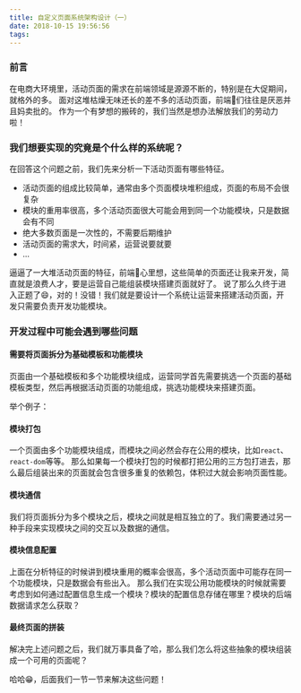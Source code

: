 ```yaml
---
title: 自定义页面系统架构设计（一）
date: 2018-10-15 19:56:56
tags:
---
```


### 前言

在电商大环境里，活动页面的需求在前端领域是源源不断的，特别是在大促期间，就格外的多。
面对这堆枯燥无味还长的差不多的活动页面，前端🐶们往往是厌恶并且妈卖批的。
作为一个有梦想的搬砖的，我们当然是想办法解放我们的劳动力啦！

### 我们想要实现的究竟是个什么样的系统呢？

在回答这个问题之前，我们先来分析一下活动页面有哪些特征。
* 活动页面的组成比较简单，通常由多个页面模块堆积组成，页面的布局不会很复杂
* 模块的重用率很高，多个活动页面很大可能会用到同一个功能模块，只是数据会有不同
* 绝大多数页面是一次性的，不需要后期维护
* 活动页面的需求大，时间紧，运营说要就要
* ...

逼逼了一大堆活动页面的特征，前端🐶心里想，这些简单的页面还让我来开发，简直就是浪费人才，要是运营自己能组装模块搭建页面就好了。
说了那么久终于进入正题了😄，对的！没错！我们就是要设计一个系统让运营来搭建活动页面，开发只需要负责开发功能模块。

### 开发过程中可能会遇到哪些问题


#### 需要将页面拆分为基础模板和功能模块

页面由一个基础模板和多个功能模块组成，运营同学首先需要挑选一个页面的基础模板类型，然后再根据活动页面的功能组成，挑选功能模块来搭建页面。

举个例子：

#### 模块打包
一个页面由多个功能模块组成，而模块之间必然会存在公用的模块，比如`react`、`react-dom`等等。
那么如果每一个模块打包的时候都打把公用的三方包打进去，那么最后组装出来的页面就会包含很多重复的依赖包，体积过大就会影响页面性能。

#### 模块通信
我们将页面拆分为多个模块之后，模块之间就是相互独立的了。我们需要通过另一种手段来实现模块之间的交互以及数据的通信。

#### 模块信息配置
上面在分析特征的时候讲到模块重用的概率会很高，多个活动页面中可能存在同一个功能模块，只是数据会有些出入。
那么我们在实现公用功能模块的时候就需要考虑到如何通过配置信息生成一个模块？模块的配置信息存储在哪里？模块的后端数据请求怎么获取？

#### 最终页面的拼装
解决完上述问题之后，我们就万事具备了哈，那么我们怎么将这些抽象的模块组装成一个可用的页面呢？


哈哈😁，后面我们一节一节来解决这些问题！

